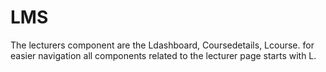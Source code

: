 # LMS
The lecturers component are the Ldashboard, Coursedetails, Lcourse. for easier navigation all components related to the lecturer page starts with L.
